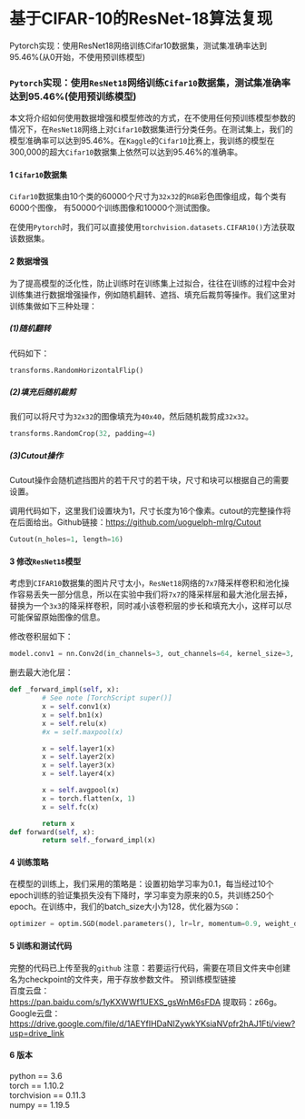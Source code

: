 # 基于CIFAR-10的ResNet-18算法复现
Pytorch实现：使用ResNet18网络训练Cifar10数据集，测试集准确率达到95.46%(从0开始，不使用预训练模型)
### `Pytorch`实现：使用`ResNet18`网络训练`Cifar10`数据集，测试集准确率达到95.46%(使用预训练模型)

本文将介绍如何使用数据增强和模型修改的方式，在不使用任何预训练模型参数的情况下，在`ResNet18`网络上对`Cifar10`数据集进行分类任务。在测试集上，我们的模型准确率可以达到95.46%。在`Kaggle`的`Cifar10`比赛上，我训练的模型在300,000的超大`Cifar10`数据集上依然可以达到95.46%的准确率。

#### 1 `Cifar10`数据集

`Cifar10`数据集由10个类的60000个尺寸为`32x32`的`RGB`彩色图像组成，每个类有6000个图像， 有50000个训练图像和10000个测试图像。

在使用`Pytorch`时，我们可以直接使用`torchvision.datasets.CIFAR10()`方法获取该数据集。

#### 2 数据增强

为了提高模型的泛化性，防止训练时在训练集上过拟合，往往在训练的过程中会对训练集进行数据增强操作，例如随机翻转、遮挡、填充后裁剪等操作。我们这里对训练集做如下三种处理：

##### (1)随机翻转
代码如下：

```python
transforms.RandomHorizontalFlip()
```

##### (2)填充后随机裁剪

我们可以将尺寸为`32x32`的图像填充为`40x40`，然后随机裁剪成`32x32`。
```python
transforms.RandomCrop(32, padding=4)
```

##### (3)Cutout操作

Cutout操作会随机遮挡图片的若干尺寸的若干块，尺寸和块可以根据自己的需要设置。

调用代码如下，这里我们设置块为1，尺寸长度为16个像素。cutout的完整操作将在后面给出。Github链接：https://github.com/uoguelph-mlrg/Cutout

```python
Cutout(n_holes=1, length=16)
```

#### 3 修改`ResNet18`模型

考虑到`CIFAR10`数据集的图片尺寸太小，`ResNet18`网络的`7x7`降采样卷积和池化操作容易丢失一部分信息，所以在实验中我们将`7x7`的降采样层和最大池化层去掉，替换为一个`3x3`的降采样卷积，同时减小该卷积层的步长和填充大小，这样可以尽可能保留原始图像的信息。

修改卷积层如下：

```python
model.conv1 = nn.Conv2d(in_channels=3, out_channels=64, kernel_size=3, stride=1, padding=1, bias=False)
```

删去最大池化层：

```python
def _forward_impl(self, x):
        # See note [TorchScript super()]
        x = self.conv1(x)
        x = self.bn1(x)
        x = self.relu(x)
        #x = self.maxpool(x)

        x = self.layer1(x)
        x = self.layer2(x)
        x = self.layer3(x)
        x = self.layer4(x)

        x = self.avgpool(x)
        x = torch.flatten(x, 1)
        x = self.fc(x)

        return x
def forward(self, x):
        return self._forward_impl(x)
```

#### 4 训练策略

在模型的训练上，我们采用的策略是：设置初始学习率为0.1，每当经过10个epoch训练的验证集损失没有下降时，学习率变为原来的0.5，共训练250个epoch。在训练中，我们的batch_size大小为128，优化器为`SGD`：

```python
optimizer = optim.SGD(model.parameters(), lr=lr, momentum=0.9, weight_decay=5e-4)
```

#### 5 训练和测试代码

完整的代码已上传至我的`github`
注意：若要运行代码，需要在项目文件夹中创建名为checkpoint的文件夹，用于存放参数文件。
预训练模型链接<br/>
百度云盘：<br/>
https://pan.baidu.com/s/1yKXWWf1UEXS_gsWnM6sFDA  提取码：z66g。<br/>
Google云盘：<br/>
https://drive.google.com/file/d/1AEYfIHDaNIZywkYKsiaNVpfr2hAJ1Fti/view?usp=drive_link

#### 6 版本
python == 3.6 <br/>
torch == 1.10.2 <br/>
torchvision == 0.11.3 <br/>
numpy == 1.19.5 <br/>
